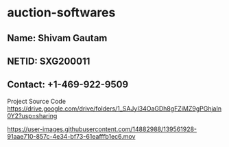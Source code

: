 # auction-softwares

## Name: Shivam Gautam
## NETID: SXG200011
## Contact: +1-469-922-9509

Project Source Code
https://drive.google.com/drive/folders/1_SAJyI34OaGDh8gFZiMZ9gPGhjaIn0Y2?usp=sharing

https://user-images.githubusercontent.com/14882988/139561928-91aae710-857c-4e34-bf73-61eafffb1ec6.mov

